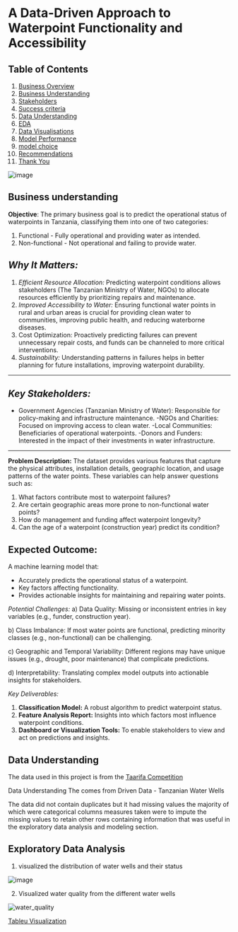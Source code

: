# A Data-Driven Approach to Waterpoint Functionality and Accessibility

##  Table of Contents
1. [Business Overview](#Business-understanding)
2. [Business Understanding](#Why-It-Matters)
3. [Stakeholders](#Key-Stakeholders)
4. [Success criteria](#Expected-Outcome)
5. [Data Understanding](#Data-Understanding)
6. [EDA](#Exploratory-Data-Analysis)
7. [Data Visualisations](#Data-Visualisations)
8. [Model Performance](#Model-Performance)
9. [model choice](#model-choice)
10. [Recommendations](#Recommendations)
11. [Thank You](#THANK-YOU)

![image](https://github.com/user-attachments/assets/a68f7cf9-2cdc-45ed-86e5-b109ef0e7302)

## Business understanding
**Objective**:
The primary business goal is to predict the operational status of waterpoints in Tanzania, classifying them into one of two categories:

1. Functional - Fully operational and providing water as intended.
2. Non-functional - Not operational and failing to provide water.

## *Why It Matters:*
1. *Efficient Resource Allocation:*
Predicting waterpoint conditions allows stakeholders (The Tanzanian Ministry of Water, NGOs) to allocate resources efficiently by prioritizing repairs and maintenance.
2. *Improved Accessibility to Water:*
Ensuring functional water points in rural and urban areas is crucial for providing clean water to communities, improving public health, and reducing waterborne diseases.
3. Cost Optimization:
Proactively predicting failures can prevent unnecessary repair costs, and funds can be channeled to more critical interventions.
4. *Sustainability:*
Understanding patterns in failures helps in better planning for future installations, improving waterpoint durability.

---

## *Key Stakeholders:*
- Government Agencies (Tanzanian Ministry of Water): Responsible for policy-making and infrastructure maintenance.
-NGOs and Charities: Focused on improving access to clean water.
-Local Communities: Beneficiaries of operational waterpoints.
-Donors and Funders: Interested in the impact of their investments in water infrastructure.

---

**Problem Description:**
The dataset provides various features that capture the physical attributes, installation details, geographic location, and usage patterns of the water points. These variables can help answer questions such as:

1. What factors contribute most to waterpoint failures?
2. Are certain geographic areas more prone to non-functional water points?
3. How do management and funding affect waterpoint longevity?
4. Can the age of a waterpoint (construction year) predict its condition?

## **Expected Outcome:**
A machine learning model that:
- Accurately predicts the operational status of a waterpoint.
- Key factors affecting functionality.
- Provides actionable insights for maintaining and repairing water points.

*Potential Challenges:*
a) Data Quality: Missing or inconsistent entries in key variables (e.g., funder, construction year).

b) Class Imbalance: If most water points are functional, predicting minority classes (e.g., non-functional) can be challenging.

c) Geographic and Temporal Variability: Different regions may have unique issues (e.g., drought, poor maintenance) that complicate predictions.

d) Interpretability: Translating complex model outputs into actionable insights for stakeholders.

*Key Deliverables:*
1. **Classification Model:** A robust algorithm to predict waterpoint status.
2. **Feature Analysis Report:** Insights into which factors most influence waterpoint conditions.
3. **Dashboard or Visualization Tools:** To enable stakeholders to view and act on predictions and insights.


## Data Understanding
The data used in this project is from the [Taarifa Competition](https://www.drivendata.org/competitions/7/pump-it-up-data-mining-the-water-table/data/)

Data Understanding The comes from Driven Data - Tanzanian Water Wells

The data did not contain duplicates but it had missing values the majority of which were categorical columns measures taken were to impute the missing values to retain other rows containing information that was useful in the exploratory data analysis and modeling section.


## Exploratory Data Analysis

1. visualized the distribution of water wells and their status

![image](https://github.com/user-attachments/assets/64a98ef6-d993-41fc-9224-23a0732e5115)

2. Visualized water quality from the different water wells

![water_quality](https://github.com/user-attachments/assets/d269141c-32ab-4010-a909-fc3a55d5fd89)




[Tableu Visualization](https://public.tableau.com/views/Waterboreholes_Tz/Sheet1?:language=en-US&publish=yes&:sid=&:redirect=auth&:display_count=n&:origin=viz_share_link)
